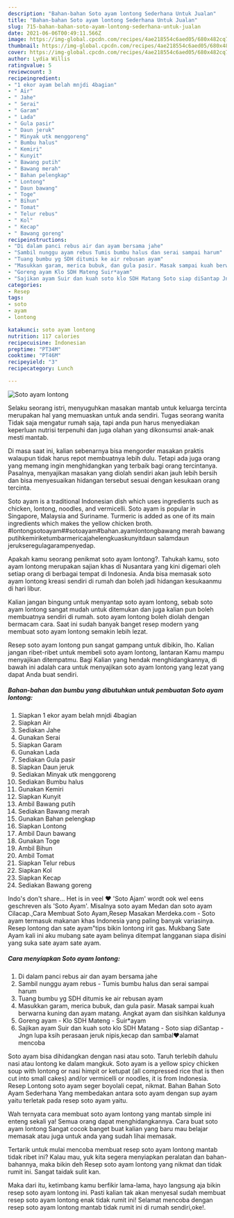```yaml
---
description: "Bahan-bahan Soto ayam lontong Sederhana Untuk Jualan"
title: "Bahan-bahan Soto ayam lontong Sederhana Untuk Jualan"
slug: 715-bahan-bahan-soto-ayam-lontong-sederhana-untuk-jualan
date: 2021-06-06T00:49:11.566Z
image: https://img-global.cpcdn.com/recipes/4ae218554c6aed05/680x482cq70/soto-ayam-lontong-foto-resep-utama.jpg
thumbnail: https://img-global.cpcdn.com/recipes/4ae218554c6aed05/680x482cq70/soto-ayam-lontong-foto-resep-utama.jpg
cover: https://img-global.cpcdn.com/recipes/4ae218554c6aed05/680x482cq70/soto-ayam-lontong-foto-resep-utama.jpg
author: Lydia Willis
ratingvalue: 5
reviewcount: 3
recipeingredient:
- "1 ekor ayam belah mnjdi 4bagian"
- " Air"
- " Jahe"
- " Serai"
- " Garam"
- " Lada"
- " Gula pasir"
- " Daun jeruk"
- " Minyak utk menggoreng"
- " Bumbu halus"
- " Kemiri"
- " Kunyit"
- " Bawang putih"
- " Bawang merah"
- " Bahan pelengkap"
- " Lontong"
- " Daun bawang"
- " Toge"
- " Bihun"
- " Tomat"
- " Telur rebus"
- " Kol"
- " Kecap"
- " Bawang goreng"
recipeinstructions:
- "Di dalam panci rebus air dan ayam bersama jahe"
- "Sambil nunggu ayam rebus Tumis bumbu halus dan serai sampai harum"
- "Tuang bumbu yg SDH ditumis ke air rebusan ayam"
- "Masukkan garam, merica bubuk, dan gula pasir. Masak sampai kuah berwarna kuning dan ayam matang. Angkat ayam dan sisihkan kaldunya"
- "Goreng ayam Klo SDH Mateng Suir*ayam"
- "Sajikan ayam Suir dan kuah soto klo SDH Matang Soto siap diSantap Jngn lupa ksih perasaan jeruk nipis,kecap dan sambal❤️alamat mencoba"
categories:
- Resep
tags:
- soto
- ayam
- lontong

katakunci: soto ayam lontong 
nutrition: 117 calories
recipecuisine: Indonesian
preptime: "PT34M"
cooktime: "PT46M"
recipeyield: "3"
recipecategory: Lunch

---
```



![Soto ayam lontong](https://img-global.cpcdn.com/recipes/4ae218554c6aed05/680x482cq70/soto-ayam-lontong-foto-resep-utama.jpg)

Selaku seorang istri, menyuguhkan masakan mantab untuk keluarga tercinta merupakan hal yang memuaskan untuk anda sendiri. Tugas seorang  wanita Tidak saja mengatur rumah saja, tapi anda pun harus menyediakan keperluan nutrisi terpenuhi dan juga olahan yang dikonsumsi anak-anak mesti mantab.

Di masa  saat ini, kalian sebenarnya bisa mengorder masakan praktis walaupun tidak harus repot membuatnya lebih dulu. Tetapi ada juga orang yang memang ingin menghidangkan yang terbaik bagi orang tercintanya. Pasalnya, menyajikan masakan yang diolah sendiri akan jauh lebih bersih dan bisa menyesuaikan hidangan tersebut sesuai dengan kesukaan orang tercinta. 

Soto ayam is a traditional Indonesian dish which uses ingredients such as chicken, lontong, noodles, and vermicelli. Soto ayam is popular in Singapore, Malaysia and Suriname. Turmeric is added as one of its main ingredients which makes the yellow chicken broth. #lontongsotoayam##sotoayam#bahan.ayamlontongbawang merah bawang putihkemiriketumbarmericajahelengkuaskunyitdaun salamdaun jerukseregulagarampenyedap.

Apakah kamu seorang penikmat soto ayam lontong?. Tahukah kamu, soto ayam lontong merupakan sajian khas di Nusantara yang kini digemari oleh setiap orang di berbagai tempat di Indonesia. Anda bisa memasak soto ayam lontong kreasi sendiri di rumah dan boleh jadi hidangan kesukaanmu di hari libur.

Kalian jangan bingung untuk menyantap soto ayam lontong, sebab soto ayam lontong sangat mudah untuk ditemukan dan juga kalian pun boleh membuatnya sendiri di rumah. soto ayam lontong boleh diolah dengan bermacam cara. Saat ini sudah banyak banget resep modern yang membuat soto ayam lontong semakin lebih lezat.

Resep soto ayam lontong pun sangat gampang untuk dibikin, lho. Kalian jangan ribet-ribet untuk membeli soto ayam lontong, lantaran Kamu mampu menyajikan ditempatmu. Bagi Kalian yang hendak menghidangkannya, di bawah ini adalah cara untuk menyajikan soto ayam lontong yang lezat yang dapat Anda buat sendiri.

<!--inarticleads1-->

##### Bahan-bahan dan bumbu yang dibutuhkan untuk pembuatan Soto ayam lontong:

1. Siapkan 1 ekor ayam belah mnjdi 4bagian
1. Siapkan  Air
1. Sediakan  Jahe
1. Gunakan  Serai
1. Siapkan  Garam
1. Gunakan  Lada
1. Sediakan  Gula pasir
1. Siapkan  Daun jeruk
1. Sediakan  Minyak utk menggoreng
1. Sediakan  Bumbu halus
1. Gunakan  Kemiri
1. Siapkan  Kunyit
1. Ambil  Bawang putih
1. Sediakan  Bawang merah
1. Gunakan  Bahan pelengkap
1. Siapkan  Lontong
1. Ambil  Daun bawang
1. Gunakan  Toge
1. Ambil  Bihun
1. Ambil  Tomat
1. Siapkan  Telur rebus
1. Siapkan  Kol
1. Siapkan  Kecap
1. Sediakan  Bawang goreng


Indo&#39;s don&#39;t share… Het is in veel ❤ &#39;Soto Ajam&#39; wordt ook wel eens geschreven als &#39;Soto Ayam&#39;. Misalnya soto ayam Medan dan soto ayam Cilacap.,Cara Membuat Soto Ayam,Resep Masakan Merdeka.com - Soto ayam termasuk makanan khas Indonesia yang paling banyak variasinya. Resep lontong dan sate ayam&#34;tips bikin lontong irit gas. Mukbang Sate Ayam kali ini aku mubang sate ayam belinya ditempat langganan siapa disini yang suka sate ayam sate ayam. 

<!--inarticleads2-->

##### Cara menyiapkan Soto ayam lontong:

1. Di dalam panci rebus air dan ayam bersama jahe
1. Sambil nunggu ayam rebus - Tumis bumbu halus dan serai sampai harum
1. Tuang bumbu yg SDH ditumis ke air rebusan ayam
1. Masukkan garam, merica bubuk, dan gula pasir. Masak sampai kuah berwarna kuning dan ayam matang. Angkat ayam dan sisihkan kaldunya
1. Goreng ayam - Klo SDH Mateng - Suir*ayam
1. Sajikan ayam Suir dan kuah soto klo SDH Matang - Soto siap diSantap - Jngn lupa ksih perasaan jeruk nipis,kecap dan sambal❤️alamat mencoba


Soto ayam bisa dihidangkan dengan nasi atau soto. Taruh terlebih dahulu nasi atau lontong ke dalam mangkuk. Soto ayam is a yellow spicy chicken soup with lontong or nasi himpit or ketupat (all compressed rice that is then cut into small cakes) and/or vermicelli or noodles, it is from Indonesia. Resep Lontong soto ayam seger boyolali cepat, nikmat. Bahan Bahan Soto Ayam Sederhana Yang membedakan antara soto ayam dengan sup ayam yaitu terletak pada resep soto ayam yaitu. 

Wah ternyata cara membuat soto ayam lontong yang mantab simple ini enteng sekali ya! Semua orang dapat menghidangkannya. Cara buat soto ayam lontong Sangat cocok banget buat kalian yang baru mau belajar memasak atau juga untuk anda yang sudah lihai memasak.

Tertarik untuk mulai mencoba membuat resep soto ayam lontong mantab tidak ribet ini? Kalau mau, yuk kita segera menyiapkan peralatan dan bahan-bahannya, maka bikin deh Resep soto ayam lontong yang nikmat dan tidak rumit ini. Sangat taidak sulit kan. 

Maka dari itu, ketimbang kamu berfikir lama-lama, hayo langsung aja bikin resep soto ayam lontong ini. Pasti kalian tak akan menyesal sudah membuat resep soto ayam lontong enak tidak rumit ini! Selamat mencoba dengan resep soto ayam lontong mantab tidak rumit ini di rumah sendiri,oke!.

